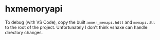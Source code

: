# hxmemoryapi

To debug (with VS Code), copy the built `ammer_memapi.hdll` and `memapi.dll` to the root of the project. Unfortunately I don't think vshaxe can handle directory changes.